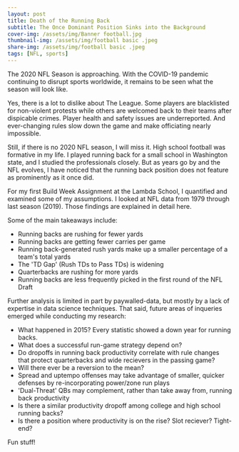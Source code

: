 ```yaml
---
layout: post
title: Death of the Running Back
subtitle: The Once Dominant Position Sinks into the Background
cover-img: /assets/img/Banner football.jpg
thumbnail-img: /assets/img/football basic .jpeg
share-img: /assets/img/football basic .jpeg
tags: [NFL, sports]
---
```


The 2020 NFL Season is approaching. With the COVID-19 pandemic continuing to disrupt sports worldwide, it remains to be seen what the season will look like. 

Yes, there is a lot to dislike about The League. Some players are blacklisted for non-violent protests while others are welcomed back to their teams after dispicable crimes. Player health and safety issues are underreported. And ever-changing rules slow down the game and make officiating nearly impossible. 

Still, if there is no 2020 NFL season, I will miss it. High school football was formative in my life. I played running back for a small school in Washington state, and I studied the professionals closely. But as years go by and the NFL evolves, I have noticed that the running back position does not feature as prominently as it once did. 

For my first Build Week Assignment at the Lambda School, I quantified and examined some of my assumptions. I looked at NFL data from 1979 through last season (2019). Those findings are explained in detail here.

Some of the main takeaways include:

*   Running backs are rushing for fewer yards
*   Running backs are getting fewer carries per game
*   Running back-generated rush yards make up a smaller percentage of a team's total yards
*   The 'TD Gap' (Rush TDs to Pass TDs) is widening
*   Quarterbacks are rushing for more yards
*   Running backs are less frequently picked in the first round of the NFL Draft

Further analysis is limited in part by paywalled-data, but mostly by a lack of expertise in data science techniques. That said, future areas of inqueries emerged while conducting my research:

*  What happened in 2015? Every statistic showed a down year for running backs.
*  What does a successful run-game strategy depend on?
*  Do dropoffs in running back productivity correlate with rule changes that protect quarterbacks and wide recievers in the passing game?
*  Will there ever be a reversion to the mean?
  *  Spread and uptempo offenses may take advantage of smaller, quicker defenses by re-incorporating power/zone run plays
  *  'Dual-Threat' QBs may complement, rather than take away from, running back productivity
*  Is there a similar productivity dropoff among college and high school running backs?
*  Is there a position where productivity is on the rise? Slot reciever? Tight-end?

Fun stuff!
